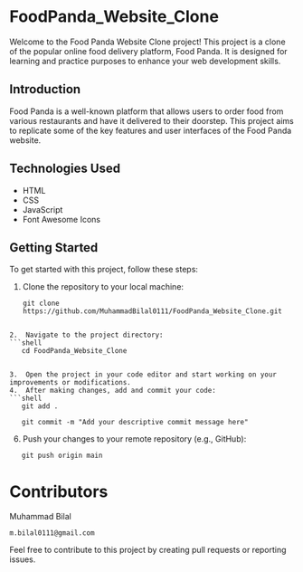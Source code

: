 # FoodPanda_Website_Clone

Welcome to the Food Panda Website Clone project! This project is a clone of the popular online food delivery platform, Food Panda. It is designed for learning and practice purposes to enhance your web development skills.

## Introduction

Food Panda is a well-known platform that allows users to order food from various restaurants and have it delivered to their doorstep. This project aims to replicate some of the key features and user interfaces of the Food Panda website.

## Technologies Used

- HTML
- CSS
- JavaScript
- Font Awesome Icons

## Getting Started

To get started with this project, follow these steps:

1. Clone the repository to your local machine:
   ```shell
   git clone https://github.com/MuhammadBilal0111/FoodPanda_Website_Clone.git
```

2.  Navigate to the project directory:
```shell
   cd FoodPanda_Website_Clone


3.  Open the project in your code editor and start working on your improvements or modifications.
4.  After making changes, add and commit your code:
```shell
   git add .
```
```shell 
   git commit -m "Add your descriptive commit message here"
```

6.  Push your changes to your remote repository (e.g., GitHub):
```shell
   git push origin main
```

# Contributors
Muhammad Bilal 
```shell
m.bilal0111@gmail.com
```
Feel free to contribute to this project by creating pull requests or reporting issues.
